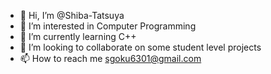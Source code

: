 - 👋 Hi, I’m @Shiba-Tatsuya
- 👀 I’m interested in Computer Programming
- 🌱 I’m currently learning C++
- 💞️ I’m looking to collaborate on some student level projects
- 📫 How to reach me sgoku6301@gmail.com

<!---
Shiba-Tatsuya/Shiba-Tatsuya is a ✨ special ✨ repository because its `README.md` (this file) appears on your GitHub profile.
You can click the Preview link to take a look at your changes.
--->
